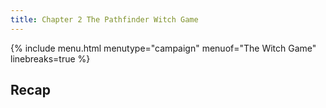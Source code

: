 ```yaml
---
title: Chapter 2 The Pathfinder Witch Game 
---
```


{% include menu.html menutype="campaign" menuof="The Witch Game"  linebreaks=true %}

## Recap

